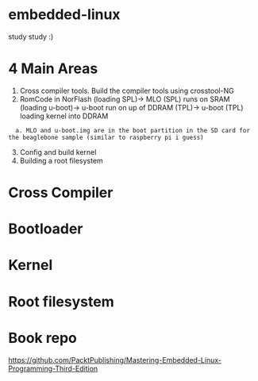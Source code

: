 # embedded-linux
study study :)

# 4 Main Areas
1. Cross compiler tools. Build the compiler tools using crosstool-NG
2. RomCode in NorFlash (loading SPL)-> MLO (SPL) runs on SRAM (loading u-boot)-> u-boot run on up of DDRAM (TPL)-> u-boot (TPL) loading kernel into DDRAM
```
  a. MLO and u-boot.img are in the boot partition in the SD card for the beaglebone sample (similar to raspberry pi i guess)
```
3. Config and build kernel
4. Building a root filesystem 

# Cross Compiler

# Bootloader 

# Kernel 

# Root filesystem 




# Book repo
https://github.com/PacktPublishing/Mastering-Embedded-Linux-Programming-Third-Edition
